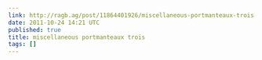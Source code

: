 ```yaml
---
link: http://ragb.ag/post/11864401926/miscellaneous-portmanteaux-trois
date: 2011-10-24 14:21 UTC
published: true
title: miscellaneous portmanteaux trois
tags: []
---
```



